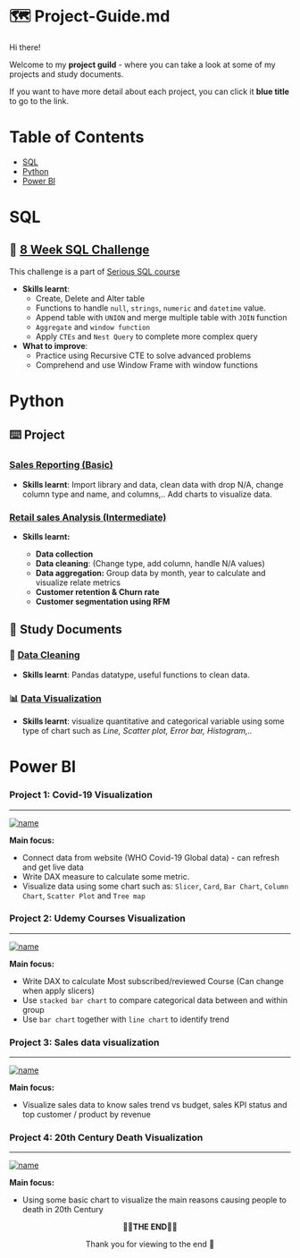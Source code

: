 # 🗺 Project-Guide.md
Hi there! 

Welcome to my **project guild** - where you can take a look at some of my projects and study documents.

If you want to have more detail about each project, you can click it **blue title** to go to the link.

# Table of Contents
* [SQL](#sql)
* [Python](#python)
* [Power BI](#power-bi)
# SQL

## 🥑 [8 Week SQL Challenge](https://github.com/phungtrihai/Dataprojects/tree/main/SQL/8Weekchallenge)
This challenge is a part of [Serious SQL course](https://www.datawithdanny.com/courses/serious-sql)
* **Skills learnt**: 
     + Create, Delete and Alter table
     + Functions to handle `null`, `strings`, `numeric` and `datetime` value.
     + Append table with `UNION` and merge multiple table with `JOIN` function
     + `Aggregate` and `window function`
     + Apply `CTEs` and `Nest Query` to complete more complex query
* **What to improve**:
  * Practice using Recursive CTE to solve advanced problems 
  * Comprehend and use Window Frame with window functions
# Python
## ⌨️ Project
### [Sales Reporting (Basic)](https://github.com/phungtrihai/Dataprojects/tree/main/Python/Project/Casestudy1%20-%20Sales%20Reporting%20%5BBasic%5D)
+ **Skills learnt**: Import library and data, clean data with drop N/A, change column type and name, and columns,.. Add charts to visualize data.
### [Retail sales Analysis (Intermediate)](https://github.com/phungtrihai/Dataprojects/blob/main/Python/Project/Retail%20sales%20Analysis/Retail%20sales%20data.ipynb)
+ **Skills learnt:**
    
    + **Data collection**
    + **Data cleaning**: (Change type, add column, handle N/A values)
    + **Data aggregation:** Group data by month, year to calculate and visualize relate metrics
    + **Customer retention & Churn rate**
    + **Customer segmentation using RFM**

## 📃 Study Documents
### 🧹 [Data Cleaning](https://github.com/phungtrihai/Dataprojects/tree/main/Python/Data%20Analysis%20with%20Python/Data%20Cleaning)
* **Skills learnt**: Pandas datatype, useful functions to clean data.
### 📊 [Data Visualization](https://github.com/phungtrihai/Dataprojects/blob/main/Learning%20Materials/Others/Visualization%20with%20Matplotlib.ipynb)
* **Skills learnt**: visualize quantitative and categorical variable using some type of chart such as *Line, Scatter plot, Error bar, Histogram,..*

# Power BI
### **Project 1: Covid-19 Visualization**
***
[![name](https://torch-naranja-318.notion.site/image/https%3A%2F%2Fs3-us-west-2.amazonaws.com%2Fsecure.notion-static.com%2Fc2d57f05-502f-4031-8984-dfdf5f8919ce%2FPBI1.png?id=591adc15-ae94-4bfb-93f5-67b64595dbe3&table=block&spaceId=152c4298-cb5c-4dfd-a156-aa947915aea5&width=2000&userId=&cache=v2)](https://torch-naranja-318.notion.site/image/https%3A%2F%2Fs3-us-west-2.amazonaws.com%2Fsecure.notion-static.com%2Fc2d57f05-502f-4031-8984-dfdf5f8919ce%2FPBI1.png?id=591adc15-ae94-4bfb-93f5-67b64595dbe3&table=block&spaceId=152c4298-cb5c-4dfd-a156-aa947915aea5&width=2000&userId=&cache=v2)

**Main focus:**
* Connect data from website (WHO Covid-19 Global data) - can refresh and get live data
* Write DAX measure to calculate some metric.
* Visualize data using some chart such as: `Slicer`, `Card`, `Bar Chart`, `Column Chart`, `Scatter Plot` and `Tree map`

### **Project 2: Udemy Courses Visualization**
***
[![name](https://torch-naranja-318.notion.site/image/https%3A%2F%2Fs3-us-west-2.amazonaws.com%2Fsecure.notion-static.com%2F940e1661-75c1-45a9-9a1a-94b29aa98ba9%2FUntitled.png?id=090b030e-58d6-4697-8ecc-2a2266fca032&table=block&spaceId=152c4298-cb5c-4dfd-a156-aa947915aea5&width=2000&userId=&cache=v2)](https://torch-naranja-318.notion.site/image/https%3A%2F%2Fs3-us-west-2.amazonaws.com%2Fsecure.notion-static.com%2F940e1661-75c1-45a9-9a1a-94b29aa98ba9%2FUntitled.png?id=090b030e-58d6-4697-8ecc-2a2266fca032&table=block&spaceId=152c4298-cb5c-4dfd-a156-aa947915aea5&width=2000&userId=&cache=v2)

**Main focus:**
* Write DAX to calculate Most subscribed/reviewed Course (Can change when apply slicers)
* Use `stacked bar chart` to compare categorical data between and within group
* Use `bar chart` together with `line chart` to identify trend

### **Project 3: Sales data visualization**
***
[![name](https://scontent.fsgn10-2.fna.fbcdn.net/v/t1.15752-9/341928626_612384543840605_6855920414923300182_n.png?_nc_cat=105&ccb=1-7&_nc_sid=ae9488&_nc_ohc=C-JuAIqjs1kAX-4Qdni&_nc_ht=scontent.fsgn10-2.fna&oh=03_AdS_NSzbXK6VXDnvdODmQJcMvA7kGFPLINPT3twyOKucVA&oe=646D8E45)](https://scontent.fsgn10-2.fna.fbcdn.net/v/t1.15752-9/341928626_612384543840605_6855920414923300182_n.png?_nc_cat=105&ccb=1-7&_nc_sid=ae9488&_nc_ohc=C-JuAIqjs1kAX-4Qdni&_nc_ht=scontent.fsgn10-2.fna&oh=03_AdS_NSzbXK6VXDnvdODmQJcMvA7kGFPLINPT3twyOKucVA&oe=646D8E45)

**Main focus:**
* Visualize sales data to know sales trend vs budget, sales KPI status and top customer / product by revenue
### **Project 4: 20th Century Death Visualization**
***
[![name](https://torch-naranja-318.notion.site/image/https%3A%2F%2Fs3-us-west-2.amazonaws.com%2Fsecure.notion-static.com%2F9b530a54-6ba8-4de3-9620-1688de77f05e%2FUntitled.png?id=c4e1183e-00f8-441d-915f-1b7dca762b27&table=block&spaceId=152c4298-cb5c-4dfd-a156-aa947915aea5&width=2000&userId=&cache=v2)](https://torch-naranja-318.notion.site/image/https%3A%2F%2Fs3-us-west-2.amazonaws.com%2Fsecure.notion-static.com%2F9b530a54-6ba8-4de3-9620-1688de77f05e%2FUntitled.png?id=c4e1183e-00f8-441d-915f-1b7dca762b27&table=block&spaceId=152c4298-cb5c-4dfd-a156-aa947915aea5&width=2000&userId=&cache=v2)

**Main focus:**
* Using some basic chart to visualize the main reasons causing people to death in 20th Century

<p align='center'>
🔅🔅<b>THE END</b>🔅🔅
</p>
<p align='center'>
Thank you for viewing to the end 🥰
</p>
